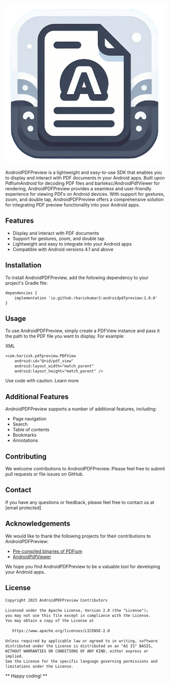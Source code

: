 ![AndroidPDFPreview](logo.png)

AndroidPDFPreview is a lightweight and easy-to-use SDK that enables you to display and interact with PDF documents in your Android apps. Built upon PdfiumAndroid for decoding PDF files and barteksc/AndroidPdfViewer for rendering, AndroidPDFPreview provides a seamless and user-friendly experience for viewing PDFs on Android devices. With support for gestures, zoom, and double tap, AndroidPDFPreview offers a comprehensive solution for integrating PDF preview functionality into your Android apps.

## Features
* Display and interact with PDF documents
* Support for gestures, zoom, and double tap
* Lightweight and easy to integrate into your Android apps
* Compatible with Android versions 4.1 and above

## Installation
To install AndroidPDFPreview, add the following dependency to your project's Gradle file:
```
dependencies {
    implementation 'io.github.rhariskumar3:androidpdfpreview:1.0.0'
}
```

## Usage
To use AndroidPDFPreview, simply create a PDFView instance and pass it the path to the PDF file you want to display. For example:

XML
```
<com.harissk.pdfpreview.PDFView
    android:id="@+id/pdf_view"
    android:layout_width="match_parent"
    android:layout_height="match_parent" />
```
Use code with caution. Learn more

## Additional Features
AndroidPDFPreview supports a number of additional features, including:
* Page navigation
* Search
* Table of contents
* Bookmarks
* Annotations

## Contributing
We welcome contributions to AndroidPDFPreview. Please feel free to submit pull requests or file issues on GitHub.

## Contact
If you have any questions or feedback, please feel free to contact us at [email protected]

## Acknowledgements
We would like to thank the following projects for their contributions to AndroidPDFPreview:
* [Pre-compiled binaries of PDFium](https://github.com/bblanchon/pdfium-binaries)
* [AndroidPdfViewer](https://github.com/barteksc/AndroidPdfViewer)

We hope you find AndroidPDFPreview to be a valuable tool for developing your Android apps.

## License

    Copyright 2023 AndroidPDFPreview Contributors

    Licensed under the Apache License, Version 2.0 (the "License");
    you may not use this file except in compliance with the License.
    You may obtain a copy of the License at

       https://www.apache.org/licenses/LICENSE-2.0

    Unless required by applicable law or agreed to in writing, software
    distributed under the License is distributed on an "AS IS" BASIS,
    WITHOUT WARRANTIES OR CONDITIONS OF ANY KIND, either express or implied.
    See the License for the specific language governing permissions and
    limitations under the License.

** Happy coding! **
